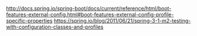 http://docs.spring.io/spring-boot/docs/current/reference/html/boot-features-external-config.html#boot-features-external-config-profile-specific-properties
https://spring.io/blog/2011/06/21/spring-3-1-m2-testing-with-configuration-classes-and-profiles